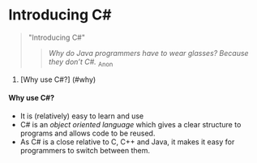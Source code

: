 # Introducing C#

> "Introducing C#"
>
>> *Why do Java programmers have to wear glasses? Because they don’t C#.* <sub>Anon</sub>

1. [Why use C#?] (#why)

<a name="why"></a>
#### Why use C#?

- It is (relatively) easy to learn and use
- C# is an *object oriented language* which gives a clear structure to programs and allows code to be reused.
- As C# is a close relative  to C, C++ and Java, it makes it easy for programmers to switch between them.
